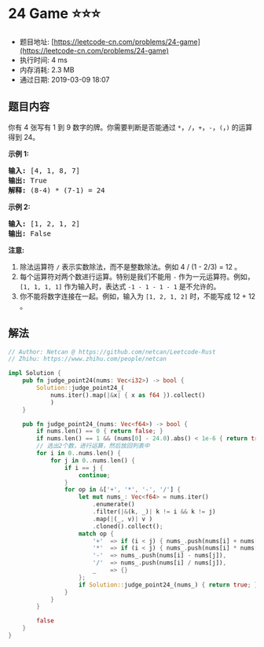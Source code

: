 # 24 Game :star::star::star:
- 题目地址: [https://leetcode-cn.com/problems/24-game](https://leetcode-cn.com/problems/24-game)
- 执行时间: 4 ms 
- 内存消耗: 2.3 MB
- 通过日期: 2019-03-09 18:07

## 题目内容
<p>你有 4 张写有 1 到 9 数字的牌。你需要判断是否能通过 <code>*</code>，<code>/</code>，<code>+</code>，<code>-</code>，<code>(</code>，<code>)</code> 的运算得到 24。</p>

<p><strong>示例 1:</strong></p>

<pre>
<strong>输入:</strong> [4, 1, 8, 7]
<strong>输出:</strong> True
<strong>解释:</strong> (8-4) * (7-1) = 24
</pre>

<p><strong>示例 2:</strong></p>

<pre>
<strong>输入:</strong> [1, 2, 1, 2]
<strong>输出:</strong> False
</pre>

<p><strong>注意:</strong></p>

<ol>
	<li>除法运算符 <code>/</code> 表示实数除法，而不是整数除法。例如 4 / (1 - 2/3) = 12 。</li>
	<li>每个运算符对两个数进行运算。特别是我们不能用 <code>-</code> 作为一元运算符。例如，<code>[1, 1, 1, 1]</code> 作为输入时，表达式 <code>-1 - 1 - 1 - 1</code> 是不允许的。</li>
	<li>你不能将数字连接在一起。例如，输入为 <code>[1, 2, 1, 2]</code> 时，不能写成 12 + 12 。</li>
</ol>


## 解法
```rust
// Author: Netcan @ https://github.com/netcan/Leetcode-Rust
// Zhihu: https://www.zhihu.com/people/netcan

impl Solution {
    pub fn judge_point24(nums: Vec<i32>) -> bool {
        Solution::judge_point24_(
            nums.iter().map(|&x| { x as f64 }).collect()
            )
    }

    pub fn judge_point24_(nums: Vec<f64>) -> bool {
        if nums.len() == 0 { return false; }
        if nums.len() == 1 && (nums[0] - 24.0).abs() < 1e-6 { return true; }
        // 选出2个数，进行运算，然后放回列表中
        for i in 0..nums.len() {
            for j in 0..nums.len() {
                if i == j {
                    continue;
                }
                for op in &['+', '*', '-', '/'] {
                    let mut nums_: Vec<f64> = nums.iter()
                        .enumerate()
                        .filter(|&(k, _)| k != i && k != j)
                        .map(|(_, v)| v )
                        .cloned().collect();
                    match op {
                        '+'  => if (i < j) { nums_.push(nums[i] + nums[j]) } else { continue; },
                        '*'  => if (i < j) { nums_.push(nums[i] * nums[j]) } else { continue; },
                        '-'  => nums_.push(nums[i] - nums[j]),
                        '/'  => nums_.push(nums[i] / nums[j]),
                        _    => {}
                    };
                    if Solution::judge_point24_(nums_) { return true; }
                }
            }
        }

        false
    }
}

```